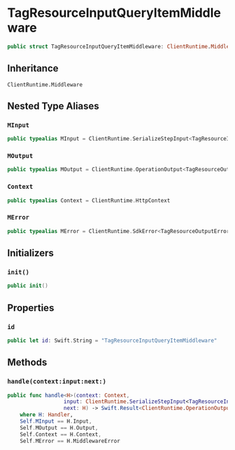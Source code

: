 # TagResourceInputQueryItemMiddleware

``` swift
public struct TagResourceInputQueryItemMiddleware: ClientRuntime.Middleware 
```

## Inheritance

`ClientRuntime.Middleware`

## Nested Type Aliases

### `MInput`

``` swift
public typealias MInput = ClientRuntime.SerializeStepInput<TagResourceInput>
```

### `MOutput`

``` swift
public typealias MOutput = ClientRuntime.OperationOutput<TagResourceOutputResponse>
```

### `Context`

``` swift
public typealias Context = ClientRuntime.HttpContext
```

### `MError`

``` swift
public typealias MError = ClientRuntime.SdkError<TagResourceOutputError>
```

## Initializers

### `init()`

``` swift
public init() 
```

## Properties

### `id`

``` swift
public let id: Swift.String = "TagResourceInputQueryItemMiddleware"
```

## Methods

### `handle(context:input:next:)`

``` swift
public func handle<H>(context: Context,
                  input: ClientRuntime.SerializeStepInput<TagResourceInput>,
                  next: H) -> Swift.Result<ClientRuntime.OperationOutput<TagResourceOutputResponse>, MError>
    where H: Handler,
    Self.MInput == H.Input,
    Self.MOutput == H.Output,
    Self.Context == H.Context,
    Self.MError == H.MiddlewareError
```

